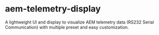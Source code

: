 # aem-telemetry-display
A lightweight UI and display to visualize AEM telemetry data (RS232 Serial Communication) with multiple preset and easy customization.
